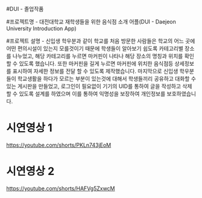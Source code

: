 #DUI - 졸업작품

#프로젝트명 - 대전대학교 재학생들을 위한 음식점 소개 어플(DUI - Daejeon University Introduction App)

#프로젝트 설명 - 신입생 학우분과 같이 학교를 처음 방문한 사람들은 학교의 어느 곳에 어떤 편의시설이 있는지 모를것이기 때문에 학생들이 알아보기 쉽도록 카테고리별 장소를 나누었고, 해당 카테고리를 누르면 마커핀이 나타나 해당 장소의 명칭과 위치를 확인 할 수 있도록 했습니다. 또한 마커핀을 길게 누르면 마커핀에 위치한 음식점등 상세정보를 표시하여 자세한 정보를 전달 할 수 있도록 제작했습니다.
마지막으로 신입생 학우분들이 학교생활을 하다가 모르는 부분이 있는것에 대해서 학생들끼리 공유하고 대화할 수 있는 게시판을 만들었고, 로그인이 필요없이 기기의 UID를 통하여 글을 작성하고 삭제할 수 있도록 설계를 하였으며 이를 통하여 익명성을 보장하여 개인정보를 보호하였습니다.

# 시연영상 1
https://youtube.com/shorts/PKLn743jEoM

# 시연영상 2
https://youtube.com/shorts/HAFVg5ZxwcM

#
